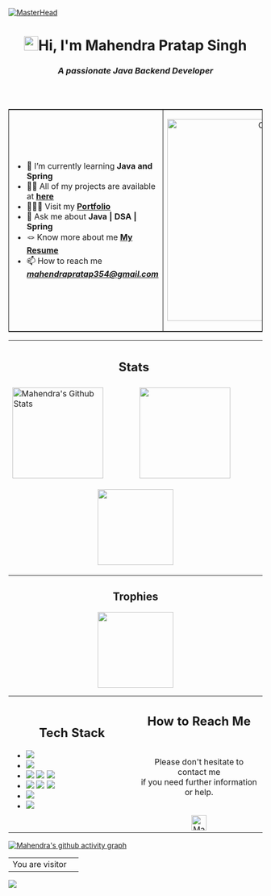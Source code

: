 [![MasterHead](https://capsule-render.vercel.app/api?type=waving&color=gradient&height=100&section=header)](https://mhendrapratap.github.io/)
<h1 align="center"><img src="https://media.giphy.com/media/hvRJCLFzcasrR4ia7z/giphy.gif" width="28">Hi, I'm Mahendra Pratap Singh</h1>
<h3 align="center" ><i>A passionate Java Backend Developer</i></h3>
<br>
<table style="border: 0.5px solid;" align="center" widht="100%">
<tr>
<td width="50%" >  
 
<!--  &nbsp;&nbsp;&nbsp;&nbsp;[![](https://visitcount.itsvg.in/api?id=Mhendrapratap&icon=0&color=1)](https://visitcount.itsvg.in)  -->
- 🌱 I’m currently learning **Java and Spring**
- 👨‍💻 All of my projects are available at **[here](https://github.com/Mhendrapratap)**
- 👨🏻‍🎓 Visit my **[Portfolio](https://mhendrapratap.github.io/)**
- 💬 Ask me about **Java | DSA | Spring**
- 🪢 Know more about me **[My Resume](https://drive.google.com/file/d/1L3h5V_kNGxB0QVvHyLT0QZBATsylwCZr/view?usp=share_link)**
- 📫 How to reach me ***mahendrapratap354@gmail.com*** 
 </td>
    <td width="50%" style="border:0.5px solid">
    <p align="center"><img alt="Coding" width="400" src="https://cdn.dribbble.com/users/1162077/screenshots/3848914/programmer.gif"></p>
    </td>
  </tr>
  <br>
</table> 
<table align="center" border="0.1">
 <th colspan="2"> <div><h2 align="center"><b>Stats&nbsp;</b></h2></div> </th>
<tr widht="100%">
    <td>
    <a href="https://github.com/Mhendrapratap"><img align="centre" src="https://github-readme-stats.vercel.app/api?username=Mhendrapratap&theme=tokyonight&hide_border=true&include_all_commits=true&count_private=true" alt="Mahendra's Github Stats" height="180rem"/>
    </a>
     </td>
    <td> 
    <a href="https://github.com/Mhendrapratap"><img align="center" src="https://github-readme-streak-stats.herokuapp.com/?user=Mhendrapratap&theme=tokyonight&hide_border=true" height="180rem"/></a>
     </td>
  </tr>
<tr>
    <td width="55%" colspan="2">
     <p align="center">
    <img height="150em" src="https://github-readme-stats.vercel.app/api/top-langs/?username=Mhendrapratap&theme=tokyonight&hide_border=true&include_all_commits=true&count_private=true&layout=compact"/>
      </p>
    </td>
  </tr>
 </table>
  <tr>
    <td>
    <h2 align="center"><b>Trophies</b></h2>
    <p align="center">
    <img height="150em" src="https://github-profile-trophy.vercel.app/?username=Mhendrapratap&theme=darkhub&no-frame=true&no-bg=false&margin-w=4"/>
    </p>
    </td>
    </tr>
</table>
  <!-- TEch Stack -->
  <table style="border:0px" align="center">
  <tr>
   <td width="50%">
    <h2 align="center"><b>Tech Stack</b></h2>
    <ul>
    <li>
    <img src="https://img.shields.io/badge/-Java-05122A?style=flat&logo=java"/>
    </li>
    <li>
    <img src="https://img.shields.io/badge/-Spring-05122A?style=flat&logo=spring"/>
    </li>
    <li>
    <img src="https://img.shields.io/badge/-HTML-05122A?style=flat&logo=HTML5"/>
    <img src="https://img.shields.io/badge/-CSS-05122A?style=flat&logo=CSS3"/>
    <img src="https://img.shields.io/badge/-JavaScript-05122A?style=flat&logo=javascript"/>
    </li>
    <li>
    <img src="https://img.shields.io/badge/-Git-05122A?style=flat&logo=git"/>
    <img src="https://img.shields.io/badge/-Github-05122A?style=flat&logo=github"/>
    <img src="https://img.shields.io/badge/-Gitlab-05122A?style=flat&logo=gitlab"/>
    </li>
    <li>
    <img src="https://img.shields.io/badge/-MySql-05122A?style=flat&logo=mysql"/>
    </li>
    <li>
    <img src="https://img.shields.io/badge/-VS%20Code-05122A?style=flat&logo=visual-studio-code&logoColor=007ACC"/>
    </li>
    </ul>
   </td>
   <td width="50%">
    <div align="center">
      <h2><b>How to Reach Me</b></h2>
      <br>
        <p>Please don't hesitate to contact me
         <br>
        if you need further information or help.
         <br>
      </p>
      <br>
      <a href="https://www.linkedin.com/in/mahendra-pratap-singh-a45610117/" >
      <img align="center" alt="Mahendra Pratap Singh | LinkedIn" width="30em" src="https://img.icons8.com/ios-glyphs/50/000000/linkedin.png" />
      </a>
      <br>
    </div>
   </td>
  </tr>
</table>

[![Mahendra's github activity graph](https://github-readme-activity-graph.cyclic.app/graph?username=Mhendrapratap&theme=tokyo-night)](https://github.com/Mhendrapratap/github-readme-activity-graph)

 <table align="center">
  <tr>
    <td>You are visitor</td>
    <td><img src="https://profile-counter.glitch.me/Mhendrapratap/count.svg" alt="" /></td>
  </tr>
</table>

![](https://capsule-render.vercel.app/api?type=waving&color=gradient&height=100&section=footer)
